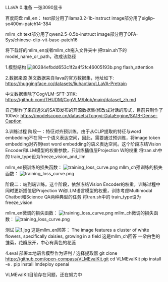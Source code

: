 LLaVA
0.准备
一张3090显卡

百度网盘
mll_en：
text部分用了llama3.2-1b-instruct
image部分用了siglip-so400m-patch14-384

mllm_ch
text部分用了qwen2.5-0.5b-instruct
image部分用了OFA-Sys/chinese-clip-vit-base-patch16

将下载好的mllm_en或者mllm_ch拖入文件夹中
把train.sh下的model_name_or_path，改成该路径

1.模型结构
![80284efbdd653c1f2a4f2fc46005193b.png](../_resources/80284efbdd653c1f2a4f2fc46005193b.png)
flash_attention



2.数据来源
英文数据来自llava的官方数据集，地址如下:
https://huggingface.co/datasets/liuhaotian/LLaVA-Pretrain

中文数据集除了CogVLM-SFT-311K:
https://github.com/THUDM/CogVLM/blob/main/dataset_zh.md

自己制作了来自通义的SA1B发布的开源数据集(修改成对话的形式，目前只制作了100w):
https://modelscope.cn/datasets/Tongyi-DataEngine/SA1B-Dense-Caption


3.训练过程
阶段一：特征对齐预训练。由于从CLIP提取的特征与word embedding不在同一个语义表达空间，因此，需要通过预训练，将image token embedding对齐到text word embedding的语义表达空间。这个阶段冻结Vision Encoder和LLM模型的权重参数，只训练插值层Projection W的权重
将tran.sh中的 train_type设为freeze_vision_and_llm

mllm_en预训练的损失函数：
![training_loss_curve.png](../_resources/training_loss_curve.png)
mllm_ch预训练的损失函数：
![training_loss_curve.png](../_resources/training_loss_curve-1.png)

阶段二：端到端训练。这个阶段，依然冻结Vision Encoder的权重，训练过程中同时更新插值层Projection W和LLM语言模型的权重，训练考虑Multimodal Chatbot和Science QA两种典型的任务
将tran.sh中的 train_type设为freeze_vision

mllm_en微调的损失函数：
![training_loss_curve.png](../_resources/training_loss_curve-3.png)
mllm_ch微调的损失函数：
![training_loss_curve.png](../_resources/training_loss_curve-2.png)

测试
![1.jpg](../_resources/1.jpg)
这是mllm_en回答：
The image features a cluster of white flowers, specifically daisies, growing in a field
这是mllm_ch回答
一朵白色的雏菊，花瓣展开，中心有黄色的花蕊


4.eval
部署本地语言模型作为评判 / 选择提取器
git clone https://github.com/open-compass/VLMEvalKit.git
cd VLMEvalKit
pip install -e .
pip install lmdeploy openai

VLMEvalKit目前存在问题，还在努力中